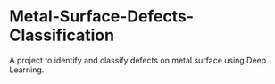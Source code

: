 # Metal-Surface-Defects-Classification
A project to identify and classify defects on metal surface using Deep Learning.
